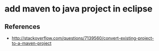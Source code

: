 # add maven to java project in eclipse

## References
* http://stackoverflow.com/questions/7139560/convert-existing-project-to-a-maven-project
